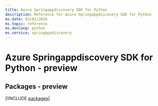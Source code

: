 ```yaml
---
title: Azure Springappdiscovery SDK for Python
description: Reference for Azure Springappdiscovery SDK for Python
ms.date: 03/01/2024
ms.topic: reference
ms.devlang: python
ms.service: springappdiscovery
---
```

# Azure Springappdiscovery SDK for Python - preview
## Packages - preview
[!INCLUDE [packages](springappdiscovery-index.md)]